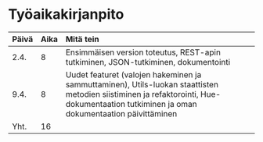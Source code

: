 # Työaikakirjanpito

| Päivä | Aika | Mitä tein |
| :----- | :----- | :----- |
| 2.4. | 8 | Ensimmäisen version toteutus, REST-apin tutkiminen, JSON-tutkiminen, dokumentointi |
| 9.4. | 8 | Uudet featuret (valojen hakeminen ja sammuttaminen), Utils-luokan staattisten metodien siistiminen ja refaktorointi, Hue-dokumentaation tutkiminen ja oman dokumentaation päivittäminen |
|Yht. | 16 | |
